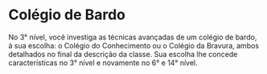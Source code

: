 # Colégio de Bardo

No 3° nível, você investiga as técnicas avançadas de um colégio de bardo, à sua escolha: o Colégio do Conhecimento ou o Colégio da Bravura, ambos detalhados no final da descrição da classe. Sua escolha lhe concede características no 3° nível e novamente no 6° e 14° nível.